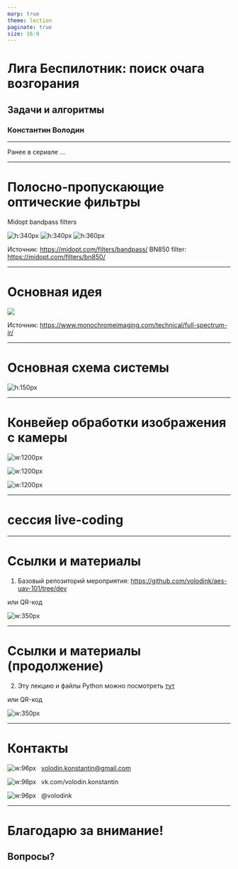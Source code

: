 ```yaml
---
marp: true
theme: lection
paginate: true
size: 16:9
---
```


<!-- _class: lead -->
<!-- _paginate: false -->

# Лига Беспилотник: поиск очага возгорания
## Задачи и алгоритмы
### Константин Володин

---

<!-- _class: invert -->
<!-- _paginate: false -->
<!-- background: yellow -- >

# <!-- fit -->Ранее в сериале ...

---
<!-- _paginate: true -->

# Полосно-пропускающие оптические фильтры

Midopt bandpass filters

![h:340px](https://midopt.com/wp-content/uploads/2015/06/Bandpass_Logo_RGB-web.jpg) ![h:340px](https://midopt.com/wp-content/filter_image/MidOpt_BN850_Trans_Graphic.png) ![h:360px](img/spectral-midopt.png)

Источник: https://midopt.com/filters/bandpass/
BN850 filter: https://midopt.com/filters/bn850/

---
<!-- _class: diagram -->
<!-- _paginate: true -->

# Основная идея

![](img/spectrum.jpg)

Источник: https://www.monochromeimaging.com/technical/full-spectrum-ir/

---
<!-- _class: diagram_15 -->
<!-- _paginate: true -->

# Основная схема системы

![h:150px](diagrams/deployment-1.png)

---
<!-- _class: diagram -->
<!-- _paginate: true -->

# Конвейер обработки изображения с камеры

![w:1200px](diagrams/image-processing-pipeline.png)

![w:1200px](diagrams/image-processing-pipeline-2.png)

![w:1200px](diagrams/image-processing-pipeline-3.png)

---

<!-- _class: invert -->
<!-- _paginate: false -->

# <!-- fit -->cессия live-coding


---

# Ссылки и материалы

1. Базовый репозиторий мероприятия: 
https://github.com/volodink/aes-uav-101/tree/dev

или QR-код

![w:350px](img/qr-code.png)

--- 

# Ссылки и материалы (продолжение)

2. Эту лекцию и файлы Python можно посмотреть [тут](https://drive.google.com/drive/folders/1w0w9rLx5d-pbX2hD0voHcD0BswQJEfVo?usp=sharing)

или QR-код

![w:350px](img/qr-code-gdrive.png)

---
<!-- _class: contacts -->

# Контакты

![w:96px](img/gmail-logo.svg) &nbsp; volodin.konstantin@gmail.com

![w:96px](img/vk-logo.svg.png)  &nbsp; vk.com/volodin.konstantin

![w:96px](img/telegram-logo.svg) &nbsp; @volodink


---

<!-- _class: oneline -->
<!-- _class: lead -->
<!-- _paginate: false -->

# Благодарю за внимание!

## Вопросы?

